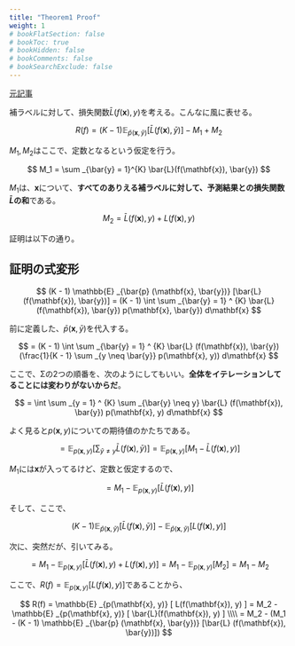 ```yaml
---
title: "Theorem1 Proof"
weight: 1
# bookFlatSection: false
# bookToc: true
# bookHidden: false
# bookComments: false
# bookSearchExclude: false
---
```


[元記事](../_index.md)

補ラベルに対して、損失関数$\bar{L}(f(\mathbf{x}), y)$を考える。こんなに風に表せる。

$$
R(f) = (K - 1) \mathbb{E} _{\bar{p} (\mathbf{x}, \bar{y})} [\bar{L} (f(\mathbf{x}), \bar{y})] - M_1 + M_2
$$

$M _1, M _2$はここで、定数となるという仮定を行う。

$$
M_1 = \sum _{\bar{y} = 1}^{K} \bar{L}(f(\mathbf{x}), \bar{y}) 
$$

$M_1$は、$\mathbf{x}$について、**すべてのありえる補ラベルに対して、予測結果との損失関数$\bar{L}$の和**である。

$$
M_2 = \bar{L}(f(\mathbf{x}), y) + L(f(\mathbf{x}), y)
$$

証明は以下の通り。

## 証明の式変形

$$
(K - 1) \mathbb{E} _{\bar{p} (\mathbf{x}, \bar{y})} [\bar{L} (f(\mathbf{x}), \bar{y})] = (K - 1) \int \sum _{\bar{y} = 1} ^ {K} \bar{L} (f(\mathbf{x}), \bar{y}) p(\mathbf{x}, \bar{y}) d\mathbf{x}
$$

前に定義した、$\bar{p}(\mathbf{x}, \bar{y})$を代入する。

$$
= (K - 1) \int \sum _{\bar{y} = 1} ^ {K} \bar{L} (f(\mathbf{x}), \bar{y}) (\frac{1}{K - 1} \sum _{y \neq \bar{y}} p(\mathbf{x}, y)) d\mathbf{x}
$$

ここで、Σの2つの順番を、次のようにしてもいい。**全体をイテレーションしてることには変わりがないからだ**。

$$
= \int \sum _{y = 1} ^ {K} \sum _{\bar{y} \neq y} \bar{L} (f(\mathbf{x}), \bar{y}) p(\mathbf{x}, y) d\mathbf{x}
$$

よく見ると$p(\mathbf{x}, y)$についての期待値のかたちである。

$$
= \mathbb{E} _{p(\mathbf{x}, y)} [ \sum _{\bar{y} \neq y} \bar{L} (f(\mathbf{x}), \bar{y}) ] = \mathbb{E} _{p(\mathbf{x}, y)} [ M_1 - \bar{L}(f(\mathbf{x}), y) ]
$$

$M_1$には$\mathbf{x}$が入ってるけど、定数と仮定するので、

$$
= M_1 - \mathbb{E} _{p(\mathbf{x}, y)} [\bar{L}(f(\mathbf{x}), y) ]
$$

そして、ここで、

$$
(K - 1) \mathbb{E} _{\bar{p}(\mathbf{x}, \bar{y})} [ \bar{L}(f(\mathbf{x}), \bar{y}) ] - \mathbb{E} _{\bar{p}(\mathbf{x}, \bar{y})}[L(f(\mathbf{x}), y)]
$$

次に、突然だが、引いてみる。

$$
= M_1 - \mathbb{E} _{p(\mathbf{x}, y)} [ \bar{L}(f(\mathbf{x}), y) + L(f(\mathbf{x}), y)] = M_1 - \mathbb{E} _{p(\mathbf{x}, y)} [ M_2 ] = M_1 - M_2
$$

ここで、$R(f) = \mathbb{E} _{p(\mathbf{x}, y)} [ L(f(\mathbf{x}), y) ]$であることから、

$$
R(f) = \mathbb{E} _{p(\mathbf{x}, y)} [ L(f(\mathbf{x}), y) ] = M_2 - \mathbb{E} _{p(\mathbf{x}, y)} [ \bar{L}(f(\mathbf{x}), y) ] \\\\ 
= M_2 - (M_1 - (K - 1) \mathbb{E} _{\bar{p} (\mathbf{x}, \bar{y})} [\bar{L} (f(\mathbf{x}), \bar{y})])
$$
